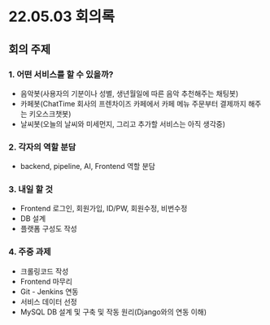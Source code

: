 # 22.05.03 회의록

## 회의 주제 
### 1. 어떤 서비스를 할 수 있을까?
* 음악봇(사용자의 기분이나 성별, 생년월일에 따른 음악 추천해주는 채팅봇)
* 카페봇(ChatTime 회사의 프렌차이즈 카페에서 카페 메뉴 주문부터 결제까지 해주는 키오스크챗봇)
* 날씨봇(오늘의 날씨와 미세먼지, 그리고 추가할 서비스는 아직 생각중)

### 2. 각자의 역할 분담
* backend, pipeline, AI, Frontend 역할 분담

### 3. 내일 할 것
* Frontend 로그인, 회원가입, ID/PW, 회원수정, 비번수정
* DB 설계
* 플랫폼 구성도 작성

### 4. 주중 과제
* 크롤링코드 작성
* Frontend 마무리
* Git - Jenkins 연동
* 서비스 데이터 선정
* MySQL DB 설계 및 구축 및 작동 원리(Django와의 연동 이해)
